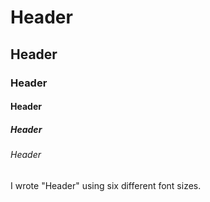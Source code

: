 # Header
## Header
### Header
#### Header
##### Header
###### Header

I wrote "Header" using six different font sizes.
